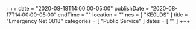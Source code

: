 +++
date = "2020-08-18T14:00:00-05:00"
publishDate = "2020-08-17T14:00:00-05:00"
endTime = ""
location = ""
ncs = [ "KE0LDS" ]
title = "Emergency Net 0818"
categories = [ "Public Service" ]
dates = [ "" ]
+++
